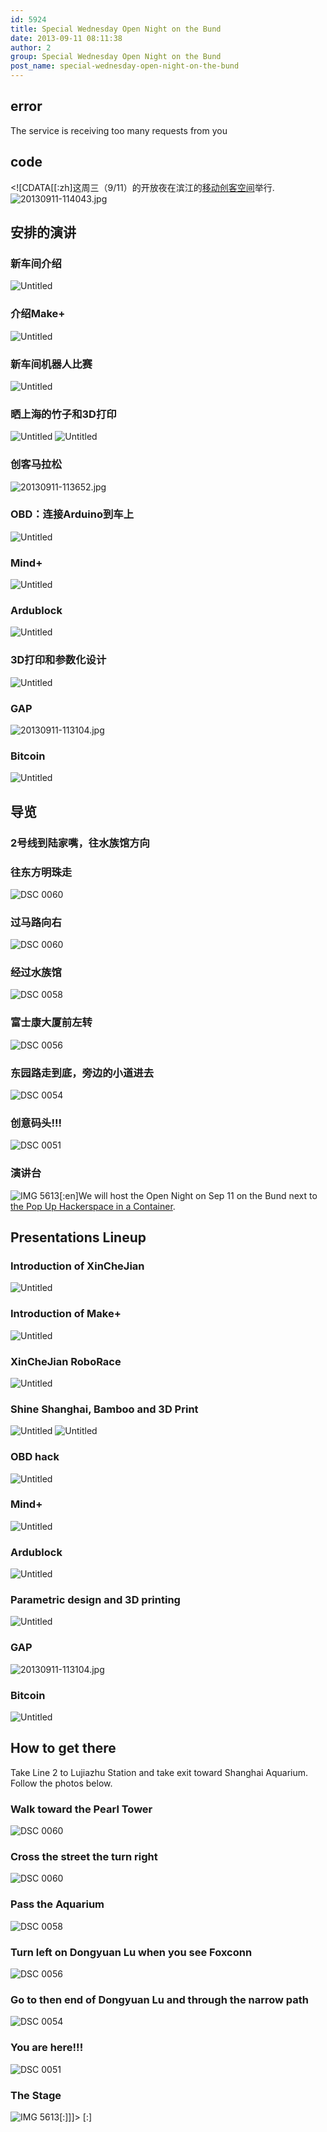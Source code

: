 ```yaml
---
id: 5924
title: Special Wednesday Open Night on the Bund
date: 2013-09-11 08:11:38
author: 2
group: Special Wednesday Open Night on the Bund
post_name: special-wednesday-open-night-on-the-bund
---
```


## error
The service is receiving too many requests from you

## code
 <!\[CDATA\[\[:zh\]这周三（9/11）的开放夜在滨江的[移动创客空间](http://xinchejian.com/2013/09/08/the-worlds-first-pop-up-hackerspace-in-container/)举行.![20130911-114043.jpg](http://139.162.84.35/wp-content/uploads/2013/09/20130911-114043.jpg) 

## 安排的演讲

### 新车间介绍

![Untitled](http://139.162.84.35/wp-content/uploads/2013/09/untitled.jpg "untitled.jpg") 

### 介绍Make+

![Untitled](http://139.162.84.35/wp-content/uploads/2013/09/untitled1.jpg "untitled.jpg") 

### 新车间机器人比赛

![Untitled](http://139.162.84.35/wp-content/uploads/2013/09/untitled2.jpg "untitled.jpg") 

### 晒上海的竹子和3D打印

![Untitled](http://139.162.84.35/wp-content/uploads/2013/09/untitled3.jpg "untitled.jpg") ![Untitled](http://139.162.84.35/wp-content/uploads/2013/09/untitled4.jpg "untitled.jpg") 

### 创客马拉松

![20130911-113652.jpg](http://139.162.84.35/wp-content/uploads/2013/09/20130911-113652.jpg) 

### OBD：连接Arduino到车上

![Untitled](http://139.162.84.35/wp-content/uploads/2013/09/untitled5.jpg "untitled.jpg") 

### Mind+

![Untitled](http://139.162.84.35/wp-content/uploads/2013/09/untitled6.jpg "untitled.jpg") 

### Ardublock

![Untitled](http://139.162.84.35/wp-content/uploads/2013/09/untitled7.jpg "untitled.jpg") 

### 3D打印和参数化设计

![Untitled](http://139.162.84.35/wp-content/uploads/2013/09/untitled9.jpg "untitled.jpg") 

### GAP

![20130911-113104.jpg](http://139.162.84.35/wp-content/uploads/2013/09/20130911-113104.jpg) 

### Bitcoin

![Untitled](http://139.162.84.35/wp-content/uploads/2013/09/untitled8.jpg "untitled.jpg") 

## 导览

### 2号线到陆家嘴，往水族馆方向

### 往东方明珠走

![DSC 0060](http://139.162.84.35/wp-content/uploads/2013/09/DSC_0060.jpg "DSC_0060.jpg") 

### 过马路向右

![DSC 0060](http://139.162.84.35/wp-content/uploads/2013/09/DSC_00601.jpg "DSC_0060.JPG") 

### 经过水族馆

![DSC 0058](http://139.162.84.35/wp-content/uploads/2013/09/DSC_0058.jpg "DSC_0058.JPG") 

### 富士康大厦前左转

![DSC 0056](http://139.162.84.35/wp-content/uploads/2013/09/DSC_0056.jpg "DSC_0056.JPG") 

### 东园路走到底，旁边的小道进去

![DSC 0054](http://139.162.84.35/wp-content/uploads/2013/09/DSC_0054.jpg "DSC_0054.JPG") 

### 创意码头!!!

![DSC 0051](http://139.162.84.35/wp-content/uploads/2013/09/DSC_0051.jpg "DSC_0051.JPG") 

### 演讲台

![IMG 5613](http://139.162.84.35/wp-content/uploads/2013/09/IMG_5613.jpg "IMG_5613.jpg")\[:en\]We will host the Open Night on Sep 11 on the Bund next to [the Pop Up Hackerspace in a Container](http://xinchejian.com/2013/09/08/the-worlds-first-pop-up-hackerspace-in-container/).

## Presentations Lineup

### Introduction of XinCheJian

![Untitled](http://139.162.84.35/wp-content/uploads/2013/09/untitled.jpg "untitled.jpg") 

### Introduction of Make+

![Untitled](http://139.162.84.35/wp-content/uploads/2013/09/untitled1.jpg "untitled.jpg") 

### XinCheJian RoboRace

![Untitled](http://139.162.84.35/wp-content/uploads/2013/09/untitled2.jpg "untitled.jpg") 

### Shine Shanghai, Bamboo and 3D Print

![Untitled](http://139.162.84.35/wp-content/uploads/2013/09/untitled3.jpg "untitled.jpg") ![Untitled](http://139.162.84.35/wp-content/uploads/2013/09/untitled4.jpg "untitled.jpg") 

### OBD hack

![Untitled](http://139.162.84.35/wp-content/uploads/2013/09/untitled5.jpg "untitled.jpg") 

### Mind+

![Untitled](http://139.162.84.35/wp-content/uploads/2013/09/untitled6.jpg "untitled.jpg") 

### Ardublock

![Untitled](http://139.162.84.35/wp-content/uploads/2013/09/untitled7.jpg "untitled.jpg") 

### Parametric design and 3D printing

![Untitled](http://139.162.84.35/wp-content/uploads/2013/09/untitled9.jpg "untitled.jpg") 

### GAP

![20130911-113104.jpg](http://139.162.84.35/wp-content/uploads/2013/09/20130911-113104.jpg) 

### Bitcoin

![Untitled](http://139.162.84.35/wp-content/uploads/2013/09/untitled8.jpg "untitled.jpg") 

## How to get there

Take Line 2 to Lujiazhu Station and take exit toward Shanghai Aquarium. Follow the photos below.

### Walk toward the Pearl Tower

![DSC 0060](http://139.162.84.35/wp-content/uploads/2013/09/DSC_0060.jpg "DSC_0060.jpg") 

### Cross the street the turn right

![DSC 0060](http://139.162.84.35/wp-content/uploads/2013/09/DSC_00601.jpg "DSC_0060.JPG") 

### Pass the Aquarium

![DSC 0058](http://139.162.84.35/wp-content/uploads/2013/09/DSC_0058.jpg "DSC_0058.JPG") 

### Turn left on Dongyuan Lu when you see Foxconn

![DSC 0056](http://139.162.84.35/wp-content/uploads/2013/09/DSC_0056.jpg "DSC_0056.JPG") 

### Go to then end of Dongyuan Lu and through the narrow path

![DSC 0054](http://139.162.84.35/wp-content/uploads/2013/09/DSC_0054.jpg "DSC_0054.JPG") 

### You are here!!!

![DSC 0051](http://139.162.84.35/wp-content/uploads/2013/09/DSC_0051.jpg "DSC_0051.JPG") 

### The Stage

![IMG 5613](http://139.162.84.35/wp-content/uploads/2013/09/IMG_5613.jpg "IMG_5613.jpg")\[:\]\]\]> \[:\]
